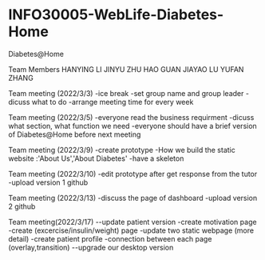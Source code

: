# INFO30005-WebLife-Diabetes-Home
Diabetes@Home 

Team Members
  HANYING LI
  JINYU ZHU
  HAO GUAN
  JIAYAO LU
  YUFAN ZHANG

Team meeting (2022/3/3)
-ice break
-set group name and group leader
-dicuss what to do
-arrange meeting time for every week

Team meeting (2022/3/5)
-everyone read the business requirment
-dicuss what section, what function we need
-everyone should have a brief version of Diabetes@Home before next meeting

Team meeting (2022/3/9)
-create prototype
-How we build the static website :'About Us','About Diabetes'
-have a skeleton 

Team meeting (2022/3/10)
-edit prototype after get response from the tutor
-upload version 1 github 

Team meeting (2022/3/13)
-discuss the page of dashboard
-upload version 2 github

Team meeting(2022/3/17)
--update patient version
-create motivation page 
-create (excercise/insulin/weight) page
-update two static webpage (more detail)
-create patient profile
-connection between each page (overlay,transition)
--upgrade our desktop version

